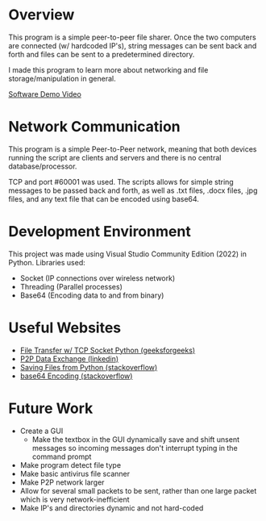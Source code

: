# Overview

This program is a simple peer-to-peer file sharer. Once the two computers are connected (w/ hardcoded IP's), string messages can be sent back and forth and files can be sent to a predetermined directory. 

I made this program to learn more about networking and file storage/manipulation in general. 


[Software Demo Video](https://youtu.be/eYLUYzVwxEE)

# Network Communication

This program is a simple Peer-to-Peer network, meaning that both devices running the script are clients and servers and there is no central database/processor.

TCP and port #60001 was used. The scripts allows for simple string messages to be passed back and forth, as well as .txt files, .docx files, .jpg files, and any text file that can be encoded using base64.

# Development Environment

This project was made using Visual Studio Community Edition (2022) in Python.
Libraries used:
* Socket (IP connections over wireless network)
* Threading (Parallel processes)
* Base64 (Encoding data to and from binary)


# Useful Websites

* [File Transfer w/ TCP Socket Python (geeksforgeeks)](https://www.geeksforgeeks.org/file-transfer-using-tcp-socket-in-python/)
* [P2P Data Exchange (linkedin)](https://www.linkedin.com/pulse/implementing-peer-to-peer-data-exchange-inpython-luis-soares-m-sc-/)
* [Saving Files from Python (stackoverflow)](https://stackoverflow.com/questions/8024248/telling-python-to-save-a-txt-file-to-a-certain-directory-on-windows-and-mac)
* [base64 Encoding (stackoverflow)](https://stackoverflow.com/questions/3715493/encoding-an-image-file-with-base64)

# Future Work

* Create a GUI
	* Make the textbox in the GUI dynamically save and shift unsent messages so incoming messages don't interrupt typing in the command prompt
* Make program detect file type
* Make basic antivirus file scanner
* Make P2P network larger
* Allow for several small packets to be sent, rather than one large packet which is very network-inefficient
* Make IP's and directories dynamic and not hard-coded